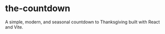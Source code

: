 # the-countdown

A simple, modern, and seasonal countdown to Thanksgiving built with React and Vite.
